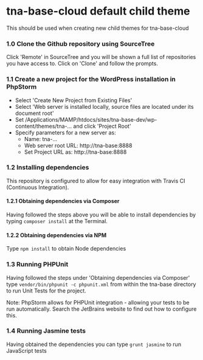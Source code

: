 # tna-base-cloud default child theme

This should be used when creating new child themes for tna-base-cloud

### 1.0 Clone the Github repository using SourceTree

Click 'Remote' in SourceTree and you will be shown a full list of repositories you have access to. Click on 'Clone' and follow the prompts.

### 1.1 Create a new project for the WordPress installation in PhpStorm

* Select 'Create New Project from Existing Files'
* Select 'Web server is installed locally, source files are located under its document root'
* Set /Applications/MAMP/htdocs/sites/tna-base-dev/wp-content/themes/tna-... and click 'Project Root'
* Specify parameters for a new server as:
  * Name: tna-...
  * Web server root URL: http://tna-base:8888
  * Set Project URL as: http://tna-base:8888

### 1.2 Installing dependencies

This repository is configured to allow for easy integration with Travis CI (Continuous Integration).

#### 1.2.1 Obtaining dependencies via Composer

Having followed the steps above you will be able to install dependencies by typing ```composer install``` at the Terminal.

#### 1.2.2 Obtaining dependencies via NPM

Type ```npm install``` to obtain Node dependencies

### 1.3 Running PHPUnit

Having followed the steps under 'Obtaining dependencies via Composer' type ```vendor/bin/phpunit -c phpunit.xml``` from within the tna-base directory to run Unit Tests for the project.

Note: PhpStorm allows for PHPUnit integration - allowing your tests to be run automatically. Search the JetBrains website to find out how to configure this.

### 1.4 Running Jasmine tests

Having obtained the dependencies you can type ```grunt jasmine``` to run JavaScript tests